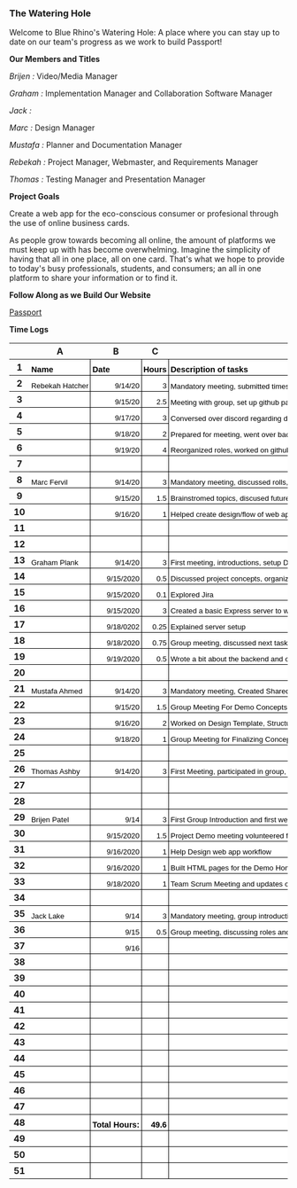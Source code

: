 ### The Watering Hole

Welcome to Blue Rhino's Watering Hole: A place where you can stay up to date on our team's progress as we work to build Passport!

**Our Members and Titles**

  _Brijen :_ Video/Media Manager
  
  _Graham :_ Implementation Manager and Collaboration Software Manager
  
  _Jack :_
  
  _Marc :_ Design Manager
  
  _Mustafa :_ Planner and Documentation Manager
  
  _Rebekah :_ Project Manager, Webmaster, and Requirements Manager
  
  _Thomas :_ Testing Manager and Presentation Manager
  
**Project Goals**

Create a web app for the eco-conscious consumer or profesional through the use of online business cards. 

As people grow towards becoming all online, the amount of platforms we must keep up with has become overwhelming. Imagine the simplicity of having that all in one place, all on one card. That's what we hope to provide to today's busy professionals, students, and consumers; an all in one platform to share your information or to find it.  

**Follow Along as we Build Our Website**

<A HREF = "http://3.20.76.73/test/register.html">Passport</A>


**Time Logs**

<meta http-equiv="Content-Type" content="text/html; charset=utf-8"><link type="text/css" rel="stylesheet" href="resources/sheet.css" >
<style type="text/css">.ritz .waffle a { color: inherit; }.ritz .waffle .s0{border-bottom:1px SOLID #000000;border-right:1px SOLID #000000;background-color:#ffffff;text-align:left;font-weight:bold;color:#000000;font-family:'Arial';font-size:11pt;vertical-align:bottom;white-space:nowrap;direction:ltr;padding:2px 3px 2px 3px;}.ritz .waffle .s1{border-bottom:1px SOLID #000000;border-right:1px SOLID #000000;background-color:#ffffff;text-align:left;color:#000000;font-family:'Arial';font-size:10pt;vertical-align:bottom;white-space:nowrap;direction:ltr;padding:2px 3px 2px 3px;}.ritz .waffle .s6{border-bottom:1px SOLID #000000;border-right:1px SOLID #000000;background-color:#ffffff;text-align:right;font-weight:bold;color:#000000;font-family:'Arial';font-size:11pt;vertical-align:bottom;white-space:nowrap;direction:ltr;padding:2px 3px 2px 3px;}.ritz .waffle .s5{border-right: none;border-bottom:1px SOLID #000000;background-color:#ffffff;text-align:left;color:#000000;font-family:'Arial';font-size:10pt;vertical-align:bottom;white-space:nowrap;direction:ltr;padding:2px 3px 2px 3px;}.ritz .waffle .s2{border-bottom:1px SOLID #000000;border-right:1px SOLID #000000;background-color:#ffffff;text-align:right;color:#000000;font-family:'Arial';font-size:10pt;vertical-align:bottom;white-space:nowrap;direction:ltr;padding:2px 3px 2px 3px;}.ritz .waffle .s3{border-right: none;background-color:#ffffff;text-align:left;color:#000000;font-family:'Arial';font-size:10pt;vertical-align:bottom;white-space:nowrap;direction:ltr;padding:2px 3px 2px 3px;}.ritz .waffle .s4{background-color:#ffffff;text-align:left;color:#000000;font-family:'Arial';font-size:10pt;vertical-align:bottom;white-space:nowrap;direction:ltr;padding:2px 3px 2px 3px;}</style><div class="ritz grid-container" dir="ltr"><table class="waffle" cellspacing="0" cellpadding="0"><thead><tr><th class="row-header freezebar-origin-ltr"></th><th id="0C0" style="width:134px" class="column-headers-background">A</th><th id="0C1" style="width:126px" class="column-headers-background">B</th><th id="0C2" style="width:168px" class="column-headers-background">C</th><th id="0C3" style="width:680px" class="column-headers-background">D</th></tr></thead><tbody><tr style='height:20px;'><th id="0R0" style="height: 20px;" class="row-headers-background"><div class="row-header-wrapper" style="line-height: 20px;">1</div></th><td class="s0" dir="ltr">Name</td><td class="s0" dir="ltr">Date</td><td class="s0" dir="ltr">Hours</td><td class="s0" dir="ltr">Description of tasks</td></tr><tr style='height:20px;'><th id="0R1" style="height: 20px;" class="row-headers-background"><div class="row-header-wrapper" style="line-height: 20px;">2</div></th><td class="s1" dir="ltr">Rebekah Hatcher</td><td class="s2" dir="ltr">9/14/20</td><td class="s2" dir="ltr">3</td><td class="s3 softmerge" dir="ltr"><div class="softmerge-inner" style="width: 778px; left: -1px;">Mandatory meeting, submitted timesheet, submitted tasks/roles, set up Jira, and helped arrange items on discord</div></td></tr><tr style='height:20px;'><th id="0R2" style="height: 20px;" class="row-headers-background"><div class="row-header-wrapper" style="line-height: 20px;">3</div></th><td class="s1"></td><td class="s2" dir="ltr">9/15/20</td><td class="s2" dir="ltr">2.5</td><td class="s4" dir="ltr">Meeting with group, set up github pages website, and set up tasks on Jira</td></tr><tr style='height:20px;'><th id="0R3" style="height: 20px;" class="row-headers-background"><div class="row-header-wrapper" style="line-height: 20px;">4</div></th><td class="s1"></td><td class="s2" dir="ltr">9/17/20</td><td class="s2" dir="ltr">3</td><td class="s3 softmerge" dir="ltr"><div class="softmerge-inner" style="width: 778px; left: -1px;">Conversed over discord regarding due dates and upcoming meetings, finished github pages, uploaded video</div></td></tr><tr style='height:20px;'><th id="0R4" style="height: 20px;" class="row-headers-background"><div class="row-header-wrapper" style="line-height: 20px;">5</div></th><td class="s1"></td><td class="s2" dir="ltr">9/18/20</td><td class="s2" dir="ltr">2</td><td class="s4" dir="ltr">Prepared for meeting, went over back end with Graham, group meeting to discuss how far along we are</td></tr><tr style='height:20px;'><th id="0R5" style="height: 20px;" class="row-headers-background"><div class="row-header-wrapper" style="line-height: 20px;">6</div></th><td class="s1"></td><td class="s2" dir="ltr">9/19/20</td><td class="s2" dir="ltr">4</td><td class="s5 softmerge" dir="ltr"><div class="softmerge-inner" style="width: 878px; left: -1px;">Reorganized roles, worked on github pages, meeting with Mustafa to go over video plans, organized docs, emailed professor</div></td></tr><tr style='height:20px;'><th id="0R6" style="height: 20px;" class="row-headers-background"><div class="row-header-wrapper" style="line-height: 20px;">7</div></th><td class="s1"></td><td class="s1"></td><td class="s1"></td><td class="s1" dir="ltr"></td></tr><tr style='height:20px;'><th id="0R7" style="height: 20px;" class="row-headers-background"><div class="row-header-wrapper" style="line-height: 20px;">8</div></th><td class="s1" dir="ltr">Marc Fervil</td><td class="s2" dir="ltr">9/14/20</td><td class="s2" dir="ltr">3</td><td class="s1" dir="ltr">Mandatory meeting, discussed rolls, discussed organization</td></tr><tr style='height:20px;'><th id="0R8" style="height: 20px;" class="row-headers-background"><div class="row-header-wrapper" style="line-height: 20px;">9</div></th><td class="s1" dir="ltr"></td><td class="s2" dir="ltr">9/15/20</td><td class="s2" dir="ltr">1.5</td><td class="s1" dir="ltr">Brainstromed topics, discused future plans and goals </td></tr><tr style='height:20px;'><th id="0R9" style="height: 20px;" class="row-headers-background"><div class="row-header-wrapper" style="line-height: 20px;">10</div></th><td class="s1"></td><td class="s2" dir="ltr">9/16/20</td><td class="s2" dir="ltr">1</td><td class="s1" dir="ltr">Helped create design/flow of web app </td></tr><tr style='height:20px;'><th id="0R10" style="height: 20px;" class="row-headers-background"><div class="row-header-wrapper" style="line-height: 20px;">11</div></th><td class="s1"></td><td class="s1" dir="ltr"></td><td class="s1" dir="ltr"></td><td class="s1" dir="ltr"></td></tr><tr style='height:20px;'><th id="0R11" style="height: 20px;" class="row-headers-background"><div class="row-header-wrapper" style="line-height: 20px;">12</div></th><td class="s1" dir="ltr"></td><td class="s1" dir="ltr"></td><td class="s1" dir="ltr"></td><td class="s1" dir="ltr"></td></tr><tr style='height:20px;'><th id="0R12" style="height: 20px;" class="row-headers-background"><div class="row-header-wrapper" style="line-height: 20px;">13</div></th><td class="s1" dir="ltr">Graham Plank</td><td class="s2" dir="ltr">9/14/20</td><td class="s2" dir="ltr">3</td><td class="s1" dir="ltr">First meeting, introductions, setup Discord and divided group tasks</td></tr><tr style='height:20px;'><th id="0R13" style="height: 20px;" class="row-headers-background"><div class="row-header-wrapper" style="line-height: 20px;">14</div></th><td class="s1"></td><td class="s2" dir="ltr">9/15/2020</td><td class="s2" dir="ltr">0.5</td><td class="s1" dir="ltr">Discussed project concepts, organized tasks for the rest of the week</td></tr><tr style='height:20px;'><th id="0R14" style="height: 20px;" class="row-headers-background"><div class="row-header-wrapper" style="line-height: 20px;">15</div></th><td class="s1"></td><td class="s2" dir="ltr">9/15/2020</td><td class="s2" dir="ltr">0.1</td><td class="s1" dir="ltr">Explored Jira</td></tr><tr style='height:20px;'><th id="0R15" style="height: 20px;" class="row-headers-background"><div class="row-header-wrapper" style="line-height: 20px;">16</div></th><td class="s1"></td><td class="s2" dir="ltr">9/15/2020</td><td class="s2" dir="ltr">3</td><td class="s5 softmerge" dir="ltr"><div class="softmerge-inner" style="width: 878px; left: -1px;">Created a basic Express server to work off of, setup reverse proxies using NGINX, setup GitHub to autodeploy master and test branches</div></td></tr><tr style='height:20px;'><th id="0R16" style="height: 20px;" class="row-headers-background"><div class="row-header-wrapper" style="line-height: 20px;">17</div></th><td class="s1"></td><td class="s2" dir="ltr">9/18/0202</td><td class="s2" dir="ltr">0.25</td><td class="s1" dir="ltr">Explained server setup</td></tr><tr style='height:20px;'><th id="0R17" style="height: 20px;" class="row-headers-background"><div class="row-header-wrapper" style="line-height: 20px;">18</div></th><td class="s1"></td><td class="s2" dir="ltr">9/18/2020</td><td class="s2" dir="ltr">0.75</td><td class="s1" dir="ltr">Group meeting, discussed next tasks for getting demo running, went over concept checklist</td></tr><tr style='height:20px;'><th id="0R18" style="height: 20px;" class="row-headers-background"><div class="row-header-wrapper" style="line-height: 20px;">19</div></th><td class="s1"></td><td class="s2" dir="ltr">9/19/2020</td><td class="s2" dir="ltr">0.5</td><td class="s5 softmerge" dir="ltr"><div class="softmerge-inner" style="width: 778px; left: -1px;">Wrote a bit about the backend and our technology stack. Started researching protected branches for GitHub</div></td></tr><tr style='height:20px;'><th id="0R19" style="height: 20px;" class="row-headers-background"><div class="row-header-wrapper" style="line-height: 20px;">20</div></th><td class="s1"></td><td class="s1"></td><td class="s1"></td><td class="s1"></td></tr><tr style='height:20px;'><th id="0R20" style="height: 20px;" class="row-headers-background"><div class="row-header-wrapper" style="line-height: 20px;">21</div></th><td class="s1" dir="ltr">Mustafa Ahmed</td><td class="s2" dir="ltr">9/14/20</td><td class="s2" dir="ltr">3</td><td class="s5 softmerge" dir="ltr"><div class="softmerge-inner" style="width: 778px; left: -1px;">Mandatory meeting, Created Shared Google Drive Folder, Setup Zoom Meeting, Helped arrange items on discord</div></td></tr><tr style='height:20px;'><th id="0R21" style="height: 20px;" class="row-headers-background"><div class="row-header-wrapper" style="line-height: 20px;">22</div></th><td class="s1" dir="ltr"></td><td class="s2" dir="ltr">9/15/20</td><td class="s2" dir="ltr">1.5</td><td class="s1" dir="ltr">Group Meeting For Demo Concepts, Organizing Links, Creating Account for Backups</td></tr><tr style='height:20px;'><th id="0R22" style="height: 20px;" class="row-headers-background"><div class="row-header-wrapper" style="line-height: 20px;">23</div></th><td class="s1" dir="ltr"></td><td class="s2" dir="ltr">9/16/20</td><td class="s2" dir="ltr">2</td><td class="s1" dir="ltr">Worked on Design Template, Structure for Business Cards, Reasoning For Company</td></tr><tr style='height:20px;'><th id="0R23" style="height: 20px;" class="row-headers-background"><div class="row-header-wrapper" style="line-height: 20px;">24</div></th><td class="s1" dir="ltr"></td><td class="s2" dir="ltr">9/18/20</td><td class="s2" dir="ltr">1</td><td class="s1" dir="ltr">Group Meeting for Finalizing Concept Demo Plan and Presentation Requirments</td></tr><tr style='height:20px;'><th id="0R24" style="height: 20px;" class="row-headers-background"><div class="row-header-wrapper" style="line-height: 20px;">25</div></th><td class="s1"></td><td class="s1"></td><td class="s1"></td><td class="s1"></td></tr><tr style='height:20px;'><th id="0R25" style="height: 20px;" class="row-headers-background"><div class="row-header-wrapper" style="line-height: 20px;">26</div></th><td class="s1" dir="ltr">Thomas Ashby</td><td class="s2" dir="ltr">9/14/20</td><td class="s2" dir="ltr">3</td><td class="s1" dir="ltr">First Meeting, participated in group, volunteered for responsibilities, discussed short-term goals </td></tr><tr style='height:20px;'><th id="0R26" style="height: 20px;" class="row-headers-background"><div class="row-header-wrapper" style="line-height: 20px;">27</div></th><td class="s1" dir="ltr"></td><td class="s1" dir="ltr"></td><td class="s1" dir="ltr"></td><td class="s1" dir="ltr"></td></tr><tr style='height:20px;'><th id="0R27" style="height: 20px;" class="row-headers-background"><div class="row-header-wrapper" style="line-height: 20px;">28</div></th><td class="s1"></td><td class="s1"></td><td class="s1"></td><td class="s1"></td></tr><tr style='height:20px;'><th id="0R28" style="height: 20px;" class="row-headers-background"><div class="row-header-wrapper" style="line-height: 20px;">29</div></th><td class="s1" dir="ltr">Brijen Patel</td><td class="s2" dir="ltr">9/14</td><td class="s2" dir="ltr">3</td><td class="s1" dir="ltr">First Group Introduction and first week goals and tasks</td></tr><tr style='height:20px;'><th id="0R29" style="height: 20px;" class="row-headers-background"><div class="row-header-wrapper" style="line-height: 20px;">30</div></th><td class="s1" dir="ltr"></td><td class="s2" dir="ltr">9/15/2020</td><td class="s2" dir="ltr">1.5</td><td class="s1" dir="ltr">Project Demo meeting volunteered for tasks at hand , discussed time constraints and video planning</td></tr><tr style='height:20px;'><th id="0R30" style="height: 20px;" class="row-headers-background"><div class="row-header-wrapper" style="line-height: 20px;">31</div></th><td class="s1"></td><td class="s2" dir="ltr">9/16/2020</td><td class="s2" dir="ltr">1</td><td class="s1" dir="ltr">Help Design web app workflow</td></tr><tr style='height:20px;'><th id="0R31" style="height: 20px;" class="row-headers-background"><div class="row-header-wrapper" style="line-height: 20px;">32</div></th><td class="s1"></td><td class="s2" dir="ltr">9/16/2020</td><td class="s2" dir="ltr">1</td><td class="s1" dir="ltr">Built HTML pages for the Demo Homepage and Registration</td></tr><tr style='height:20px;'><th id="0R32" style="height: 20px;" class="row-headers-background"><div class="row-header-wrapper" style="line-height: 20px;">33</div></th><td class="s1"></td><td class="s2" dir="ltr">9/18/2020</td><td class="s2" dir="ltr">1</td><td class="s1" dir="ltr">Team Scrum Meeting and updates on video requirements</td></tr><tr style='height:20px;'><th id="0R33" style="height: 20px;" class="row-headers-background"><div class="row-header-wrapper" style="line-height: 20px;">34</div></th><td class="s1"></td><td class="s1"></td><td class="s1"></td><td class="s1"></td></tr><tr style='height:20px;'><th id="0R34" style="height: 20px;" class="row-headers-background"><div class="row-header-wrapper" style="line-height: 20px;">35</div></th><td class="s1" dir="ltr">Jack Lake</td><td class="s2" dir="ltr">9/14</td><td class="s2" dir="ltr">3</td><td class="s1" dir="ltr">Mandatory meeting, group introduction.</td></tr><tr style='height:20px;'><th id="0R35" style="height: 20px;" class="row-headers-background"><div class="row-header-wrapper" style="line-height: 20px;">36</div></th><td class="s1" dir="ltr"></td><td class="s2" dir="ltr">9/15</td><td class="s2" dir="ltr">0.5</td><td class="s1" dir="ltr">Group meeting, discussing roles and what direction to take. </td></tr><tr style='height:20px;'><th id="0R36" style="height: 20px;" class="row-headers-background"><div class="row-header-wrapper" style="line-height: 20px;">37</div></th><td class="s1"></td><td class="s2" dir="ltr">9/16</td><td class="s1"></td><td class="s1"></td></tr><tr style='height:20px;'><th id="0R37" style="height: 20px;" class="row-headers-background"><div class="row-header-wrapper" style="line-height: 20px;">38</div></th><td class="s1" dir="ltr"></td><td class="s1"></td><td class="s1"></td><td class="s1"></td></tr><tr style='height:20px;'><th id="0R38" style="height: 20px;" class="row-headers-background"><div class="row-header-wrapper" style="line-height: 20px;">39</div></th><td class="s1"></td><td class="s1"></td><td class="s1"></td><td class="s1"></td></tr><tr style='height:20px;'><th id="0R39" style="height: 20px;" class="row-headers-background"><div class="row-header-wrapper" style="line-height: 20px;">40</div></th><td class="s1"></td><td class="s1"></td><td class="s1"></td><td class="s1"></td></tr><tr style='height:20px;'><th id="0R40" style="height: 20px;" class="row-headers-background"><div class="row-header-wrapper" style="line-height: 20px;">41</div></th><td class="s1"></td><td class="s1"></td><td class="s1"></td><td class="s1"></td></tr><tr style='height:20px;'><th id="0R41" style="height: 20px;" class="row-headers-background"><div class="row-header-wrapper" style="line-height: 20px;">42</div></th><td class="s1"></td><td class="s1"></td><td class="s1"></td><td class="s1"></td></tr><tr style='height:20px;'><th id="0R42" style="height: 20px;" class="row-headers-background"><div class="row-header-wrapper" style="line-height: 20px;">43</div></th><td class="s1"></td><td class="s1"></td><td class="s1"></td><td class="s1"></td></tr><tr style='height:20px;'><th id="0R43" style="height: 20px;" class="row-headers-background"><div class="row-header-wrapper" style="line-height: 20px;">44</div></th><td class="s1"></td><td class="s1"></td><td class="s1"></td><td class="s1"></td></tr><tr style='height:20px;'><th id="0R44" style="height: 20px;" class="row-headers-background"><div class="row-header-wrapper" style="line-height: 20px;">45</div></th><td class="s1"></td><td class="s1"></td><td class="s1"></td><td class="s1"></td></tr><tr style='height:20px;'><th id="0R45" style="height: 20px;" class="row-headers-background"><div class="row-header-wrapper" style="line-height: 20px;">46</div></th><td class="s1"></td><td class="s1"></td><td class="s1"></td><td class="s1"></td></tr><tr style='height:20px;'><th id="0R46" style="height: 20px;" class="row-headers-background"><div class="row-header-wrapper" style="line-height: 20px;">47</div></th><td class="s1"></td><td class="s1"></td><td class="s1"></td><td class="s1"></td></tr><tr style='height:20px;'><th id="0R47" style="height: 20px;" class="row-headers-background"><div class="row-header-wrapper" style="line-height: 20px;">48</div></th><td class="s1" dir="ltr"></td><td class="s0" dir="ltr">Total Hours:</td><td class="s6">49.6</td><td class="s1"></td></tr><tr style='height:20px;'><th id="0R48" style="height: 20px;" class="row-headers-background"><div class="row-header-wrapper" style="line-height: 20px;">49</div></th><td class="s1"></td><td class="s1"></td><td class="s1"></td><td class="s1"></td></tr><tr style='height:20px;'><th id="0R49" style="height: 20px;" class="row-headers-background"><div class="row-header-wrapper" style="line-height: 20px;">50</div></th><td class="s1"></td><td class="s1"></td><td class="s1"></td><td class="s1"></td></tr><tr style='height:20px;'><th id="0R50" style="height: 20px;" class="row-headers-background"><div class="row-header-wrapper" style="line-height: 20px;">51</div></th><td class="s1"></td><td class="s1"></td><td class="s1"></td><td class="s1"></td></tr></tbody></table></div>
<script type='text/javascript' nonce="2WyNIX57mb6DTpsIU2rHlQ">
function posObj(sheet, id, row, col, x, y) {
  var rtl = false;
  var sheetElement = document.getElementById(sheet);
  if (!sheetElement) {
    sheetElement = document.getElementById(sheet + '-grid-container');
  }
  if (sheetElement) {
    rtl = sheetElement.getAttribute('dir') == 'rtl';
  }
  var r = document.getElementById(sheet+'R'+row);
  var c = document.getElementById(sheet+'C'+col);
  if (r && c) {
    var objElement = document.getElementById(id);
    var s = objElement.style;
    var t = y;
    while (r && r != sheetElement) {
      t += r.offsetTop;
      r = r.offsetParent;
    }
    var offsetX = x;
    while (c && c != sheetElement) {
      offsetX += c.offsetLeft;
      c = c.offsetParent;
    }
    if (rtl) {
      offsetX -= objElement.offsetWidth;
    }
    s.left = offsetX + 'px';
    s.top = t + 'px';
    s.display = 'block';
    s.border = '1px solid #000000';
  }
};
function posObjs() {
};
posObjs();</script>
